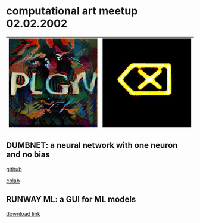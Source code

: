 # computational art meetup 02.02.2002
| ![plgn](https://raw.githubusercontent.com/mlartorg/meetup_02022020/master/plgn.png) | ![0x08](https://raw.githubusercontent.com/mlartorg/meetup_02022020/master/0x08.png) |
| --- | --- |


## DUMBNET: a neural network with one neuron and no bias
[github](https://github.com/mlartorg/visualML/blob/master/dumbnet.ipynb)

[colab](https://colab.research.google.com/drive/1q5i3l0kuBNAHZo0R8VK9HQV2SlIzbrM5)

## RUNWAY ML: a GUI for ML models
[download link](https://runwayml.com/download)
